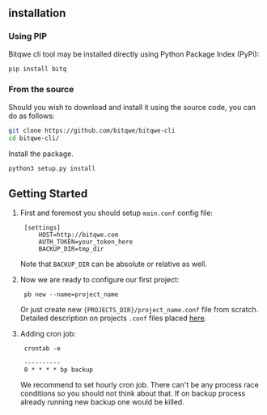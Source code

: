 ## installation

### Using PIP
Bitqwe cli tool may be installed directly using Python Package Index (PyPi):

```bash
pip install bitq
```

### From the source
Should you wish to download and install it using the source code,
you can do as follows:

```bash
git clone https://github.com/bitqwe/bitqwe-cli
cd bitqwe-cli/
```
Install the package.

```bash
python3 setup.py install
```

## Getting Started
1. First and foremost you should setup `main.conf` config file:

        [settings]
            HOST=http://bitqwe.com
            AUTH_TOKEN=your_token_here
            BACKUP_DIR=tmp_dir

    Note that `BACKUP_DIR` can be absolute or
    relative as well.

2. Now we are ready to configure our first project:

        pb new --name=project_name

    Or just create new `{PROJECTS_DIR}/project_name.conf` file from scratch.
    Detailed description on projects `.conf` files placed <a href="http://bitqwe.com/docs/cli/project-conf">here</a>.

3. Adding cron job:

        crontab -e

        ----------
        0 * * * * bp backup

    We recommend to set hourly cron job. There can't be any process race conditions
    so you should not think about that. If on backup process already running new
    backup one would be killed.